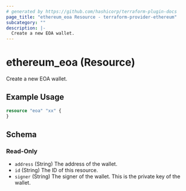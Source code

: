 ```yaml
---
# generated by https://github.com/hashicorp/terraform-plugin-docs
page_title: "ethereum_eoa Resource - terraform-provider-ethereum"
subcategory: ""
description: |-
  Create a new EOA wallet.
---
```


# ethereum_eoa (Resource)

Create a new EOA wallet.

## Example Usage

```terraform
resource "eoa" "xx" {
}
```

<!-- schema generated by tfplugindocs -->
## Schema

### Read-Only

- `address` (String) The address of the wallet.
- `id` (String) The ID of this resource.
- `signer` (String) The signer of the wallet. This is the private key of the wallet.
